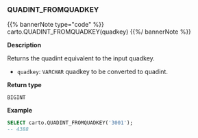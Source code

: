 ### QUADINT_FROMQUADKEY

{{% bannerNote type="code" %}}
carto.QUADINT_FROMQUADKEY(quadkey)
{{%/ bannerNote %}}

**Description**

Returns the quadint equivalent to the input quadkey.

* `quadkey`: `VARCHAR` quadkey to be converted to quadint.

**Return type**

`BIGINT`

**Example**

```sql
SELECT carto.QUADINT_FROMQUADKEY('3001');
-- 4388
```